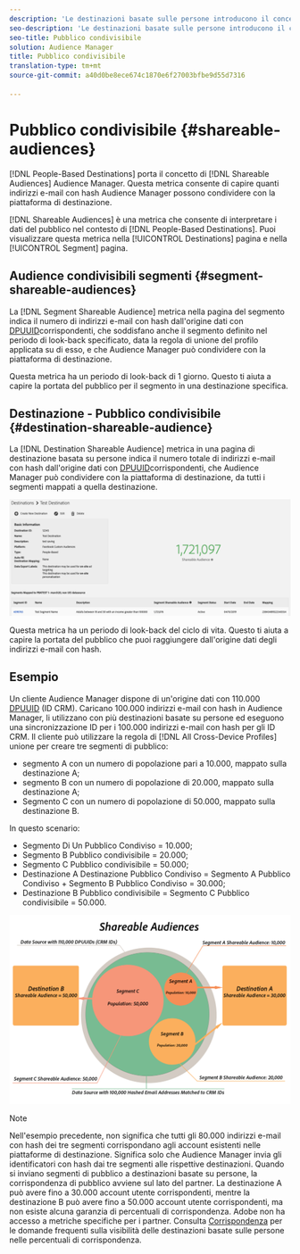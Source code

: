 ```yaml
---
description: 'Le destinazioni basate sulle persone introducono il concetto di tipi di pubblico condivisibili in Audience Manager. Questa metrica consente di capire quanti indirizzi e-mail con hash Audience Manager possono condividere con la piattaforma di destinazione. '
seo-description: 'Le destinazioni basate sulle persone introducono il concetto di tipi di pubblico condivisibili in Audience Manager. Questa metrica consente di capire quanti indirizzi e-mail con hash Audience Manager possono condividere con la piattaforma di destinazione. '
seo-title: Pubblico condivisibile
solution: Audience Manager
title: Pubblico condivisibile
translation-type: tm+mt
source-git-commit: a40d0be8ece674c1870e6f27003bfbe9d55d7316

---
```



# Pubblico condivisibile {#shareable-audiences}

[!DNL People-Based Destinations] porta il concetto di [!DNL Shareable Audiences] Audience Manager. Questa metrica consente di capire quanti indirizzi e-mail con hash Audience Manager possono condividere con la piattaforma di destinazione.

[!DNL Shareable Audiences] è una metrica che consente di interpretare i dati del pubblico nel contesto di [!DNL People-Based Destinations]. Puoi visualizzare questa metrica nella [!UICONTROL Destinations] pagina e nella [!UICONTROL Segment] pagina.

## Audience condivisibili segmenti {#segment-shareable-audiences}

La [!DNL Segment Shareable Audience] metrica nella pagina del segmento indica il numero di indirizzi e-mail con hash dall'origine dati con [DPUUID](../../reference/ids-in-aam.md)corrispondenti, che soddisfano anche il segmento definito nel periodo di look-back specificato, data la regola di unione del profilo applicata su di esso, e che Audience Manager può condividere con la piattaforma di destinazione.

Questa metrica ha un periodo di look-back di 1 giorno. Questo ti aiuta a capire la portata del pubblico per il segmento in una destinazione specifica.

## Destinazione - Pubblico condivisibile {#destination-shareable-audience}

La [!DNL Destination Shareable Audience] metrica in una pagina di destinazione basata su persone indica il numero totale di indirizzi e-mail con hash dall'origine dati con [DPUUID](../../reference/ids-in-aam.md)corrispondenti, che Audience Manager può condividere con la piattaforma di destinazione, da tutti i segmenti mappati a quella destinazione.

![shareable-audiences](assets/dest-shareable-audiences.png)

Questa metrica ha un periodo di look-back del ciclo di vita. Questo ti aiuta a capire la portata del pubblico che puoi raggiungere dall'origine dati degli indirizzi e-mail con hash.

## Esempio 

Un cliente Audience Manager dispone di un'origine dati con 110.000 [DPUUID](../../reference/ids-in-aam.md) (ID CRM). Caricano 100.000 indirizzi e-mail con hash in Audience Manager, li utilizzano con più destinazioni basate su persone ed eseguono una sincronizzazione ID per i 100.000 indirizzi e-mail con hash per gli ID CRM. Il cliente può utilizzare la regola di [!DNL All Cross-Device Profiles] unione per creare tre segmenti di pubblico:

* segmento A con un numero di popolazione pari a 10.000, mappato sulla destinazione A;
* segmento B con un numero di popolazione di 20.000, mappato sulla destinazione A;
* Segmento C con un numero di popolazione di 50.000, mappato sulla destinazione B.

In questo scenario:

* Segmento Di Un Pubblico Condiviso = 10.000;
* Segmento B Pubblico condivisibile = 20.000;
* Segmento C Pubblico condivisibile = 50.000;
* Destinazione A Destinazione Pubblico Condiviso = Segmento A Pubblico Condiviso + Segmento B Pubblico Condiviso = 30.000;
* Destinazione B Pubblico condivisibile = Segmento C Pubblico condivisibile = 50.000.

![shared-audience-chart](assets/shareable-audiences.png)

> [!NOTE]
>
> Nell'esempio precedente, non significa che tutti gli 80.000 indirizzi e-mail con hash dei tre segmenti corrispondano agli account esistenti nelle piattaforme di destinazione. Significa solo che Audience Manager invia gli identificatori con hash dai tre segmenti alle rispettive destinazioni. Quando si inviano segmenti di pubblico a destinazioni basate su persone, la corrispondenza di pubblico avviene sul lato del partner. La destinazione A può avere fino a 30.000 account utente corrispondenti, mentre la destinazione B può avere fino a 50.000 account utente corrispondenti, ma non esiste alcuna garanzia di percentuali di corrispondenza. Adobe non ha accesso a metriche specifiche per i partner. Consulta [Corrispondenza](../../faq/faq-people-based-destinations.md#match-rates) per le domande frequenti sulla visibilità delle destinazioni basate sulle persone nelle percentuali di corrispondenza.
